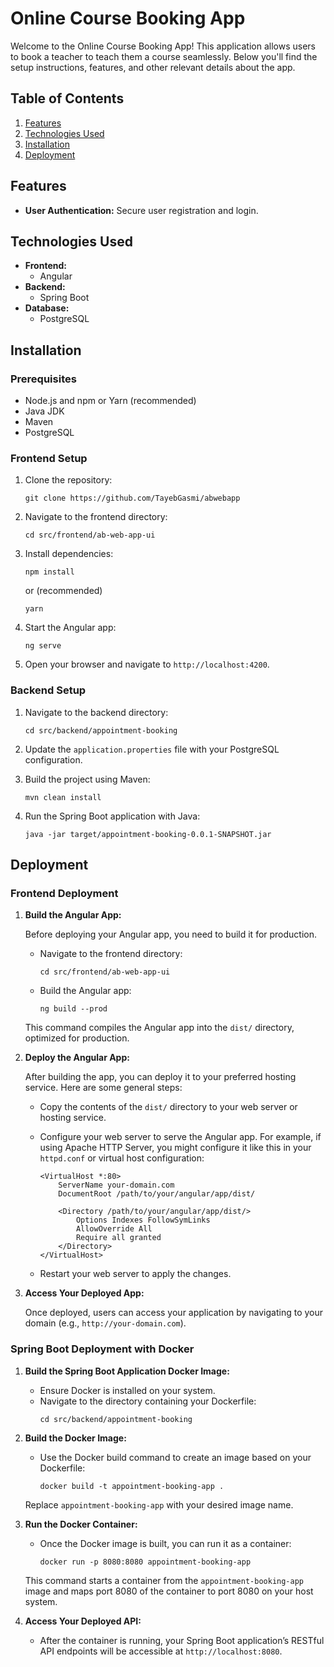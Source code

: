 
# Online Course Booking App

Welcome to the Online Course Booking App! This application allows users to book a teacher to teach them a course seamlessly. Below you'll find the setup instructions, features, and other relevant details about the app.

## Table of Contents

1. [Features](#features)
2. [Technologies Used](#technologies-used)
3. [Installation](#installation)
4. [Deployment](#deployment)

## Features

- **User Authentication:** Secure user registration and login.

## Technologies Used

- **Frontend:**
  - Angular
- **Backend:**
  - Spring Boot
- **Database:**
  - PostgreSQL

## Installation

### Prerequisites

- Node.js and npm or Yarn (recommended)
- Java JDK
- Maven
- PostgreSQL

### Frontend Setup

1. Clone the repository:
    ```
    git clone https://github.com/TayebGasmi/abwebapp
    ```
2. Navigate to the frontend directory:
    ```
    cd src/frontend/ab-web-app-ui
    ```
3. Install dependencies:
    ```
    npm install
    ```
    or (recommended)
    ```
    yarn
    ```
4. Start the Angular app:
    ```
    ng serve
    ```
5. Open your browser and navigate to `http://localhost:4200`.

### Backend Setup

1. Navigate to the backend directory:
    ```
    cd src/backend/appointment-booking
    ```
2. Update the `application.properties` file with your PostgreSQL configuration.

3. Build the project using Maven:
    ```
    mvn clean install
    ```
   
4. Run the Spring Boot application with Java:
    ```
    java -jar target/appointment-booking-0.0.1-SNAPSHOT.jar
    ```

## Deployment

### Frontend Deployment

1. **Build the Angular App:**

   Before deploying your Angular app, you need to build it for production.

   - Navigate to the frontend directory:
     ```
     cd src/frontend/ab-web-app-ui
     ```
   - Build the Angular app:
     ```
     ng build --prod
     ```

   This command compiles the Angular app into the `dist/` directory, optimized for production.

2. **Deploy the Angular App:**

   After building the app, you can deploy it to your preferred hosting service. Here are some general steps:

   - Copy the contents of the `dist/` directory to your web server or hosting service.
   - Configure your web server to serve the Angular app. For example, if using Apache HTTP Server, you might configure it like this in your `httpd.conf` or virtual host configuration:
     ```
     <VirtualHost *:80>
         ServerName your-domain.com
         DocumentRoot /path/to/your/angular/app/dist/
         
         <Directory /path/to/your/angular/app/dist/>
             Options Indexes FollowSymLinks
             AllowOverride All
             Require all granted
         </Directory>
     </VirtualHost>
     ```

   - Restart your web server to apply the changes.

3. **Access Your Deployed App:**

   Once deployed, users can access your application by navigating to your domain (e.g., `http://your-domain.com`).

### Spring Boot Deployment with Docker

1. **Build the Spring Boot Application Docker Image:**

   - Ensure Docker is installed on your system.
   - Navigate to the directory containing your Dockerfile:
     ```
     cd src/backend/appointment-booking
     ```

2. **Build the Docker Image:**

   - Use the Docker build command to create an image based on your Dockerfile:
     ```
     docker build -t appointment-booking-app .
     ```

   Replace `appointment-booking-app` with your desired image name.

3. **Run the Docker Container:**

   - Once the Docker image is built, you can run it as a container:
     ```
     docker run -p 8080:8080 appointment-booking-app
     ```

   This command starts a container from the `appointment-booking-app` image and maps port 8080 of the container to port 8080 on your host system.

4. **Access Your Deployed API:**

   - After the container is running, your Spring Boot application’s RESTful API endpoints will be accessible at `http://localhost:8080`.





